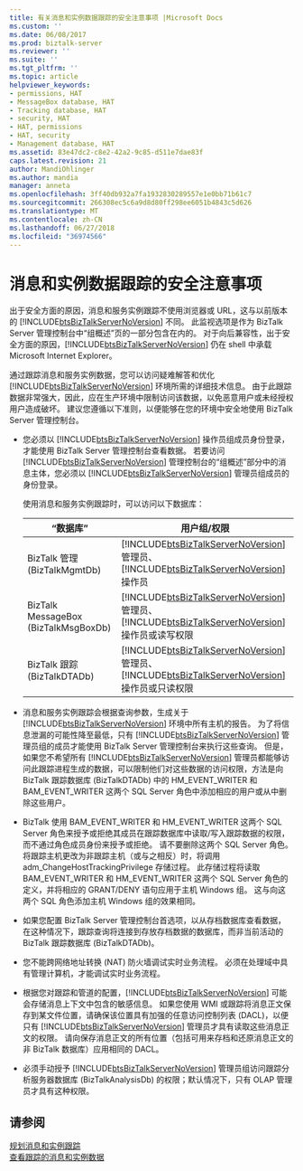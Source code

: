 ```yaml
---
title: 有关消息和实例数据跟踪的安全注意事项 |Microsoft Docs
ms.custom: ''
ms.date: 06/08/2017
ms.prod: biztalk-server
ms.reviewer: ''
ms.suite: ''
ms.tgt_pltfrm: ''
ms.topic: article
helpviewer_keywords:
- permissions, HAT
- MessageBox database, HAT
- Tracking database, HAT
- security, HAT
- HAT, permissions
- HAT, security
- Management database, HAT
ms.assetid: 83e47dc2-c8e2-42a2-9c85-d511e7dae83f
caps.latest.revision: 21
author: MandiOhlinger
ms.author: mandia
manager: anneta
ms.openlocfilehash: 3ff40db932a7fa1932830289557e1e0bb71b61c7
ms.sourcegitcommit: 266308ec5c6a9d8d80ff298ee6051b4843c5d626
ms.translationtype: MT
ms.contentlocale: zh-CN
ms.lasthandoff: 06/27/2018
ms.locfileid: "36974566"
---
```

# <a name="security-considerations-for-message-and-instance-data-tracking"></a>消息和实例数据跟踪的安全注意事项
出于安全方面的原因，消息和服务实例跟踪不使用浏览器或 URL，这与以前版本的 [!INCLUDE[btsBizTalkServerNoVersion](../includes/btsbiztalkservernoversion-md.md)] 不同。 此监视选项是作为 BizTalk Server 管理控制台中“组概述”页的一部分包含在内的。  对于向后兼容性，出于安全方面的原因，[!INCLUDE[btsBizTalkServerNoVersion](../includes/btsbiztalkservernoversion-md.md)] 仍在 shell 中承载 Microsoft Internet Explorer。  

 通过跟踪消息和服务实例数据，您可以访问疑难解答和优化 [!INCLUDE[btsBizTalkServerNoVersion](../includes/btsbiztalkservernoversion-md.md)] 环境所需的详细技术信息。 由于此跟踪数据非常强大，因此，应在生产环境中限制访问该数据，以免恶意用户或未经授权用户造成破坏。 建议您遵循以下准则，以便能够在您的环境中安全地使用 BizTalk Server 管理控制台。  

- 您必须以 [!INCLUDE[btsBizTalkServerNoVersion](../includes/btsbiztalkservernoversion-md.md)] 操作员组成员身份登录，才能使用 BizTalk Server 管理控制台查看数据。 若要访问 [!INCLUDE[btsBizTalkServerNoVersion](../includes/btsbiztalkservernoversion-md.md)] 管理控制台的“组概述”部分中的消息主体，您必须以 [!INCLUDE[btsBizTalkServerNoVersion](../includes/btsbiztalkservernoversion-md.md)] 管理员组成员的身份登录。  

   使用消息和服务实例跟踪时，可以访问以下数据库：  


  |               “数据库”               |                                                                                                   用户组/权限                                                                                                   |
  |--------------------------------------|----------------------------------------------------------------------------------------------------------------------------------------------------------------------------------------------------------------------------|
  |  BizTalk 管理 (BizTalkMgmtDb)  |              [!INCLUDE[btsBizTalkServerNoVersion](../includes/btsbiztalkservernoversion-md.md)] 管理员、[!INCLUDE[btsBizTalkServerNoVersion](../includes/btsbiztalkservernoversion-md.md)] 操作员               |
  | BizTalk MessageBox (BizTalkMsgBoxDb) | [!INCLUDE[btsBizTalkServerNoVersion](../includes/btsbiztalkservernoversion-md.md)] 管理员、[!INCLUDE[btsBizTalkServerNoVersion](../includes/btsbiztalkservernoversion-md.md)] 操作员或读写权限 |
  |   BizTalk 跟踪 (BizTalkDTADb)    | [!INCLUDE[btsBizTalkServerNoVersion](../includes/btsbiztalkservernoversion-md.md)] 管理员、[!INCLUDE[btsBizTalkServerNoVersion](../includes/btsbiztalkservernoversion-md.md)] 操作员或只读权限  |


- 消息和服务实例跟踪会根据查询参数，生成关于 [!INCLUDE[btsBizTalkServerNoVersion](../includes/btsbiztalkservernoversion-md.md)] 环境中所有主机的报告。 为了将信息泄漏的可能性降至最低，只有 [!INCLUDE[btsBizTalkServerNoVersion](../includes/btsbiztalkservernoversion-md.md)] 管理员组的成员才能使用 BizTalk Server 管理控制台来执行这些查询。 但是，如果您不希望所有 [!INCLUDE[btsBizTalkServerNoVersion](../includes/btsbiztalkservernoversion-md.md)] 管理员都能够访问此跟踪进程生成的数据，可以限制他们对这些数据的访问权限，方法是向 BizTalk 跟踪数据库 (BizTalkDTADb) 中的 HM_EVENT_WRITER 和 BAM_EVENT_WRITER 这两个 SQL Server 角色中添加相应的用户或从中删除这些用户。  

- BizTalk 使用 BAM_EVENT_WRITER 和 HM_EVENT_WRITER 这两个 SQL Server 角色来授予或拒绝其成员在跟踪数据库中读取/写入跟踪数据的权限，而不通过角色成员身份来授予或拒绝。 请不要删除这两个 SQL Server 角色。 将跟踪主机更改为非跟踪主机（或与之相反）时，将调用 adm_ChangeHostTrackingPrivilege 存储过程。 此存储过程将读取 BAM_EVENT_WRITER 和 HM_EVENT_WRITER 这两个 SQL Server 角色的定义，并将相应的 GRANT/DENY 语句应用于主机 Windows 组。 这与向这两个 SQL 角色添加主机 Windows 组的效果相同。  

- 如果您配置 BizTalk Server 管理控制台首选项，以从存档数据库查看数据，在这种情况下，跟踪查询将连接到存放存档数据的数据库，而非当前活动的 BizTalk 跟踪数据库 (BizTalkDTADb)。  

- 您不能跨网络地址转换 (NAT) 防火墙调试实时业务流程。 必须在处理域中具有管理计算机，才能调试实时业务流程。  

- 根据您对跟踪和管道的配置，[!INCLUDE[btsBizTalkServerNoVersion](../includes/btsbiztalkservernoversion-md.md)] 可能会存储消息上下文中包含的敏感信息。 如果您使用 WMI 或跟踪将消息正文保存到某文件位置，请确保该位置具有加强的任意访问控制列表 (DACL)，以便只有 [!INCLUDE[btsBizTalkServerNoVersion](../includes/btsbiztalkservernoversion-md.md)] 管理员才具有读取这些消息正文的权限。 请向保存消息正文的所有位置（包括可用来存档和还原消息正文的非 BizTalk 数据库）应用相同的 DACL。  

- 必须手动授予 [!INCLUDE[btsBizTalkServerNoVersion](../includes/btsbiztalkservernoversion-md.md)] 管理员组访问跟踪分析服务器数据库 (BizTalkAnalysisDb) 的权限；默认情况下，只有 OLAP 管理员才具有这种权限。  

## <a name="see-also"></a>请参阅  
 [规划消息和实例跟踪](../core/planning-for-message-and-instance-tracking.md)   
 [查看跟踪的消息和实例数据](../core/viewing-tracked-message-and-instance-data.md)